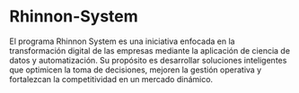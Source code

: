 # Rhinnon-System
El programa Rhinnon System es una iniciativa enfocada en la transformación digital de las  empresas mediante la aplicación de ciencia de datos y automatización. Su propósito es desarrollar  soluciones inteligentes que optimicen la toma de decisiones, mejoren la gestión operativa y  fortalezcan la competitividad en un mercado dinámico. 
